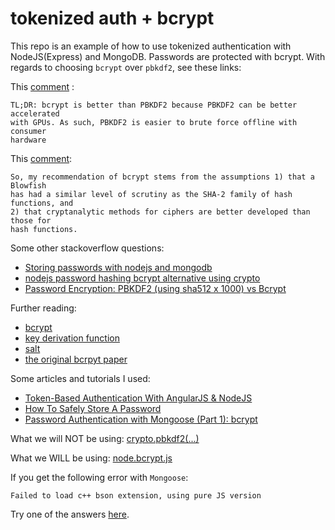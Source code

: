# tokenized auth + bcrypt

This repo is an example of how to use tokenized authentication with
NodeJS(Express) and MongoDB. Passwords are protected with bcrypt. With regards
to choosing `bcrypt` over `pbkdf2`, see these links:

This
[comment](http://security.stackexchange.com/questions/4781/do-any-security-experts-recommend-bcrypt-for-password-storage#comment26855_6415)
:
```
TL;DR: bcrypt is better than PBKDF2 because PBKDF2 can be better accelerated
with GPUs. As such, PBKDF2 is easier to brute force offline with consumer
hardware
```

This [comment](http://stackoverflow.com/a/1561245/1409233): 
```
So, my recommendation of bcrypt stems from the assumptions 1) that a Blowfish
has had a similar level of scrutiny as the SHA-2 family of hash functions, and
2) that cryptanalytic methods for ciphers are better developed than those for
hash functions.
```

Some other stackoverflow questions:
* [Storing passwords with nodejs and mongodb](http://stackoverflow.com/questions/6951563/storing-passwords-with-node-js-and-mongodb)
* [nodejs password hashing bcrypt alternative using crypto](http://stackoverflow.com/a/22820185/1409233)
* [Password Encryption: PBKDF2 (using sha512 x 1000) vs Bcrypt](http://stackoverflow.com/a/5531194/1409233)

Further reading:
* [bcrypt](http://en.wikipedia.org/wiki/Bcrypt)
* [key derivation function](http://en.wikipedia.org/wiki/Key_derivation_function)
* [salt](http://en.wikipedia.org/wiki/Salt_(cryptography))
* [the original bcrpyt paper](https://www.usenix.org/legacy/events/usenix99/provos/provos.pdf)

Some articles and tutorials I used:
* [Token-Based Authentication With AngularJS & NodeJS](http://code.tutsplus.com/tutorials/token-based-authentication-with-angularjs-nodejs--cms-22543)
* [How To Safely Store A Password](http://codahale.com/how-to-safely-store-a-password/)
* [Password Authentication with Mongoose (Part 1): bcrypt](http://devsmash.com/blog/password-authentication-with-mongoose-and-bcrypt)

What we will NOT be using: [crypto.pbkdf2(...)](https://nodejs.org/api/crypto.html#crypto_crypto_pbkdf2_password_salt_iterations_keylen_digest_callback)

What we WILL be using: [node.bcrypt.js](https://github.com/ncb000gt/node.bcrypt.js/)

If you get the following error with `Mongoose`:
```
Failed to load c++ bson extension, using pure JS version
```
Try one of the answers [here](http://stackoverflow.com/questions/21656420/failed-to-load-c-bson-extension).
